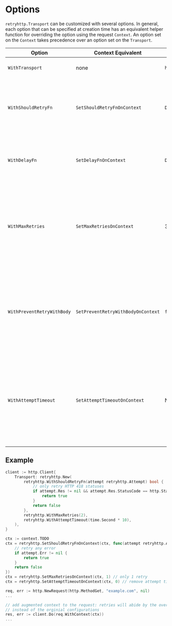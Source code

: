 # Options

`retryhttp.Transport` can be customized with several options. In general, each option that can be specified at creation time has an equivalent helper function for overriding the option using the request `Context`. An option set on the `Context` takes precedence over an option set on the `Transport`.

| Option | Context Equivalent | Default Value | Description |
| ------ | ------------------ | ------------- | ----------- |
| `WithTransport` | none | `http.DefaultTransport` | The internal `http.RoundTripper` to use for requests. |
| `WithShouldRetryFn` | `SetShouldRetryFnOnContext` | `DefaultShouldRetryFn` | The `ShouldRetryFn` that determines if a request should be retried. `DefaultShouldRetryFn` is a good starting point. If you're only looking to make minor tweaks,  `CustomizedShouldRetryFn` may be appropriate. |
| `WithDelayFn` | `SetDelayFnOnContext` | `DefaultDelayFn` | The `DelayFn` that determines how long to delay between retries. If `DefaultDelayFn` doesn't solve your use-case, `CustomizedDelayFn` may be appropriate. |
| `WithMaxRetries` | `SetMaxRetriesOnContext` | 3 | The maximum number of retries to make. Note that this is the number of _retries_ not _attempts_, so a `MaxRetries` of 3 means up to 4 total attempts: 1 initial attempt and 3 retries. Note also that if your `ShouldRetryFn` returns `false`, a retry will not be made even if `MaxRetries` has not been exhausted. |
| `WithPreventRetryWithBody` | `SetPreventRetryWithBodyOnContext` | `false` | Whether to prevent retrying requests that have a HTTP body. Any request that has any chance of needing a retry must buffer its body into memory so that it can be replayed in subsequent attempts. This may or may not be appropriate for certain use-cases, which is why this option is provided. |
| `WithAttemptTimeout` | `SetAttemptTimeoutOnContext` | No timeout | A per-attempt timeout to be used. This differs from an overall timeout in that the timeout is reset for each attempt. Without a per-attempt timeout, the overall timeout could be exhausted in a single attempt with no time left for subsequent retries. Providing `time.Duration(0)` here removes the timeout. |

## Example

```go
client := http.Client{
    Transport: retryhttp.New(
        retryhttp.WithShouldRetryFn(attempt retryhttp.Attempt) bool {
            // only retry HTTP 418 statuses
            if attempt.Res != nil && attempt.Res.StatusCode == http.StatusTeapot {
                return true
            }
            return false
        },
        retryhttp.WithMaxRetries(2),
        retryhttp.WithAttemptTimeout(time.Second * 10),
    ),
}

ctx := context.TODO
ctx = retryhttp.SetShouldRetryFnOnContext(ctx, func(attempt retryhttp.Attempt) bool {
    // retry any error
    if attempt.Err != nil {
        return true
    }
    return false
})
ctx = retryhttp.SetMaxRetriesOnContext(ctx, 1) // only 1 retry
ctx = retryhttp.SetAttemptTimeoutOnContext(ctx, 0) // remove attempt timeout

req, err := http.NewRequest(http.MethodGet, "example.com", nil)
...

// add augmented context to the request: retries will abide by the overrides
// instead of the orginial configurations
res, err := client.Do(req.WithContext(ctx))
...
```
